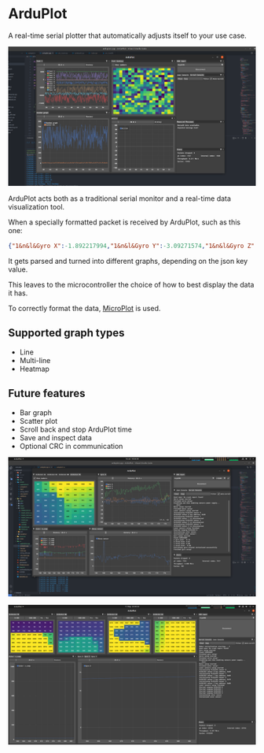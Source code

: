 # ArduPlot

A real-time serial plotter that automatically adjusts itself to your use case.

![ArduPlot v0.2a](img/ArduPlot%20v0.2a_1.png)

ArduPlot acts both as a traditional serial monitor and a real-time data visualization tool.

When a specially formatted packet is received by ArduPlot, such as this one:

``` json
{"1&n&l&Gyro X":-1.892217994,"1&n&l&Gyro Y":-3.09271574,"1&n&l&Gyro Z":-0.000549316,"2&n&l&Front distance (cm)":0,"2&n&l&Front strength":0,"0&n&h&VL53L5LX&8&8&0&1000":[662,653,644,643,639,637,635,595,648,648,633,634,633,632,621,604,652,637,633,634,628,619,593,405,631,637,641,607,622,598,311,283,326,320,327,315,299,290,284,272,276,278,276,282,283,294,314,296,274,272,275,266,277,299,322,302,218,223,207,185,203,231,245,261],"3&n&l&Color: b_comp":0,"3&n&l&Color: c_comp":0,"3&n&l&Color: g_comp":0,"3&n&l&Color: r_comp":0,"0&i":3}
```

It gets parsed and turned into different graphs, depending on the json key value.

This leaves to the microcontroller the choice of how to best display the data it has.

To correctly format the data, [MicroPlot](https://github.com/Dave879/MicroPlot) is used.

## Supported graph types

- Line
- Multi-line
- Heatmap

## Future features

- Bar graph
- Scatter plot
- Scroll back and stop ArduPlot time
- Save and inspect data
- Optional CRC in communication

![ArduPlot v0.3a](img/ArduPlot%20v0.3a_1.png)

![ArduPlot v0.1a](img/ArduPlot%20v0.1a_1.png)
